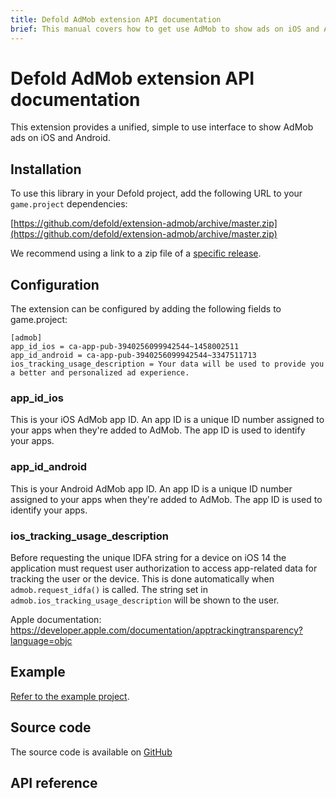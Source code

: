 ```yaml
---
title: Defold AdMob extension API documentation
brief: This manual covers how to get use AdMob to show ads on iOS and Android in Defold.
---
```


# Defold AdMob extension API documentation

This extension provides a unified, simple to use interface to show AdMob ads on iOS and Android.


## Installation
To use this library in your Defold project, add the following URL to your `game.project` dependencies:

[https://github.com/defold/extension-admob/archive/master.zip](https://github.com/defold/extension-admob/archive/master.zip)

We recommend using a link to a zip file of a [specific release](https://github.com/defold/extension-admob/releases).


## Configuration
The extension can be configured by adding the following fields to game.project:

```
[admob]
app_id_ios = ca-app-pub-3940256099942544~1458002511
app_id_android = ca-app-pub-3940256099942544~3347511713
ios_tracking_usage_description = Your data will be used to provide you a better and personalized ad experience.
```

### app_id_ios
This is your iOS AdMob app ID. An app ID is a unique ID number assigned to your apps when they're added to AdMob. The app ID is used to identify your apps.

### app_id_android
This is your Android AdMob app ID. An app ID is a unique ID number assigned to your apps when they're added to AdMob. The app ID is used to identify your apps.

### ios_tracking_usage_description

Before requesting the unique IDFA string for a device on iOS 14 the application must request user authorization to access app-related data for tracking the user or the device. This is done automatically when `admob.request_idfa()` is called. The string set in `admob.ios_tracking_usage_description` will be shown to the user.

Apple documentation: https://developer.apple.com/documentation/apptrackingtransparency?language=objc


## Example

[Refer to the example project](https://github.com/defold/extension-admob/blob/master/main/ads.gui_script).


## Source code

The source code is available on [GitHub](https://github.com/defold/extension-admob)


## API reference

